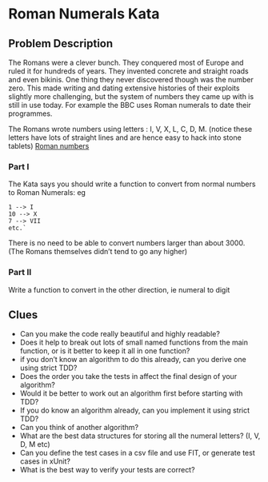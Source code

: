 # Roman Numerals Kata 

## Problem Description
The Romans were a clever bunch. They conquered most of Europe and ruled it for hundreds of years. They invented concrete and straight roads and even bikinis. One thing they never discovered though was the number zero. This made writing and dating extensive histories of their exploits slightly more challenging, but the system of numbers they came up with is still in use today. For example the BBC uses Roman numerals to date their programmes.

The Romans wrote numbers using letters : I, V, X, L, C, D, M. (notice these letters have lots of straight lines and are hence easy to hack into stone tablets)  [Roman numbers](http://www.novaroma.org/via_romana/numbers.html)

### Part I
The Kata says you should write a function to convert from normal numbers to Roman Numerals: eg

```
1 --> I
10 --> X
7 --> VII
etc.`
```
There is no need to be able to convert numbers larger than about 3000. (The Romans themselves didn’t tend to go any higher)

### Part II
Write a function to convert in the other direction, ie numeral to digit

## Clues
- Can you make the code really beautiful and highly readable?
- Does it help to break out lots of small named functions from the main function, or is it better to keep it all in one function?
- if you don’t know an algorithm to do this already, can you derive one using strict TDD?
- Does the order you take the tests in affect the final design of your algorithm?
- Would it be better to work out an algorithm first before starting with TDD?
- If you do know an algorithm already, can you implement it using strict TDD?
- Can you think of another algorithm?
- What are the best data structures for storing all the numeral letters? (I, V, D, M etc)
- Can you define the test cases in a csv file and use FIT, or generate test cases in xUnit?
- What is the best way to verify your tests are correct?

